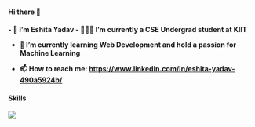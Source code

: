 #### Hi there 👋

<!--
**Eshitacodes/Eshitacodes** is a ✨ _special_ ✨ repository because its `README.md` (this file) appears on your GitHub profile.

Here are some ideas to get you started:

- 🔭 I’m currently working on ...
- 🌱 I’m currently learning ...
- 👯 I’m looking to collaborate on ...
- 🤔 I’m looking for help with ...
- 💬 Ask me about ...
- 📫 How to reach me: ...
- 😄 Pronouns: ...
- ⚡ Fun fact: ...

Skills
[![My Skills](https://skillicons.dev/icons?i=java,c,python,mysql,html,css,js)](https://skillicons.dev)
-->
<h4>
- 🔭 I’m Eshita Yadav
- 👨🏽‍💻 I’m currently a CSE Undergrad student at KIIT

- 🌱 I’m currently learning Web Development and hold a passion for Machine Learning

- 📫 How to reach me: **https://www.linkedin.com/in/eshita-yadav-490a5924b/**
  </h4>
<h4>Skills</h4>
<a href="https://skillicons.dev">
<!--     <img src="https://skillicons.dev/icons?i=java,py,django,flask,react,nodejs,ts,js,express,fastapi,kafka,mongodb,spring,mysql,redis,cpp,firebase,go,html,css,kotlin,rust,vue,linux,git,kubernetes,docker,gcp,aws" /> -->
    <img src="https://skillicons.dev/icons?i=java,c,python,go,mysql,html,css,firebase,replit,git,github" />
</a>

